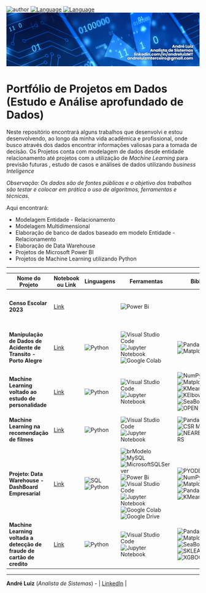 ![author](https://img.shields.io/badge/Name-Andr%C3%A9%20Luiz-blue) [![Language](https://img.shields.io/badge/Languages-Python-green)](https://www.python.org/downloads/release/python-365/)
[![Language](https://img.shields.io/badge/Languages-SQL-red)](https://pt.wikipedia.org/wiki/SQL)
![](https://github.com/AndreLuizMT/Portifolio-Dados/blob/main/banner.png)



# Portfólio de Projetos em Dados (Estudo e Análise aprofundado de Dados)

Neste repositório encontrará alguns trabalhos que desenvolvi e estou desenvolvendo, ao longo da minha vida acadêmica e profissional, onde busco através dos dados encontrar informações valiosas para a tomada de decisão.
Os Projetos conta com modelagem de dados desde entidade relacionamento até projetos com a utilização de *Machine Learning* para previsão futuras , estudo de casos e análises de dados utilizando *business Inteligence*

*Observação: Os dados são de fontes públicas e o objetivo dos trabalhos são testar e colocar em prática o uso de algoritmos, ferramentas e técnicas.*

Aqui encontrará:
- Modelagem Entidade - Relacionamento
- Modelagem Multidimensional
- Elaboração de banco de dados baseado em modelo Entidade - Relacionamento
- Elaboração de Data Warehouse
- Projetos de Microsoft Power BI
- Projetos de Machine Learning utilizando Python

------------

|    Nome do Projeto  | Notebook ou Link    | Linguagens   | Ferramentas   | Bibliotecas    | Fonte de Dados  | Observação  | 
| ------------        | ------------        | ------------ | ------------  | -------------- | --------------- | ----------- |
| **Censo Escolar 2023** | [Link](https://app.powerbi.com/view?r=eyJrIjoiYTU4MDAxZWQtYWVjOC00OTk4LWE3MmItZTE2MDAwNGEwNmNhIiwidCI6IjM0NjRlZTZmLWE4Y2MtNDc4Ni05YTNiLTdkNjhmNGZlNjA1NCJ9&embedImagePlaceholder=true) |  | ![Power Bi](https://img.shields.io/badge/power_bi-F2C811?style=for-the-badge&logo=powerbi&logoColor=black) |  | [INEP - CENSO ESCOLAR 2023](https://www.gov.br/inep/pt-br/acesso-a-informacao/dados-abertos/microdados/censo-escolar) | Análise de informações do Censo Escolar de 2023|
| **Manipulação de Dados de Acidente de Transito - Porto Alegre** | [Link](https://github.com/AndreLuizMT/Portifolio-Dados/tree/main/Manipula%C3%A7%C3%A3o%20de%20Dados%20de%20Acidente) | ![Python](https://img.shields.io/badge/python-3670A0?style=for-the-badge&logo=python&logoColor=ffdd54) | ![Visual Studio Code](https://img.shields.io/badge/Visual%20Studio%20Code-0078d7.svg?style=for-the-badge&logo=visual-studio-code&logoColor=white) ![Jupyter Notebook](https://img.shields.io/badge/jupyter-%23FA0F00.svg?style=for-the-badge&logo=jupyter&logoColor=white) ![Google Colab](https://img.shields.io/badge/Colab-F9AB00?style=for-the-badge&logo=googlecolab&color=525252) | ![Pandas](https://img.shields.io/badge/pandas-%23150458.svg?style=for-the-badge&logo=pandas&logoColor=white) ![Matplotlib](https://img.shields.io/badge/Matplotlib-%23ffffff.svg?style=for-the-badge&logo=Matplotlib&logoColor=black) ![Folium](https://img.shields.io/badge/Folium-77B829?style=for-the-badge&logo=folium&logoColor=white) | [Dados Abertos POA](https://dadosabertos.poa.br/dataset/acidentes-de-transito-acidentes/resource/b56f8123-716a-4893-9348-23945f1ea1b9) | Análise de dados sobre acidentes de transito em Porto Alegre dos ultimos 5 anos|
| **Machine Learning voltado ao estudo de personalidade** | [Link](https://github.com/AndreLuizMT/Portifolio-Dados/blob/main/Machine%20Learning%20no%20estudo%20de%20personalidades/README.md) | ![Python](https://img.shields.io/badge/python-3670A0?style=for-the-badge&logo=python&logoColor=ffdd54) | ![Visual Studio Code](https://img.shields.io/badge/Visual%20Studio%20Code-0078d7.svg?style=for-the-badge&logo=visual-studio-code&logoColor=white) ![Jupyter Notebook](https://img.shields.io/badge/jupyter-%23FA0F00.svg?style=for-the-badge&logo=jupyter&logoColor=white) | ![NumPy](https://img.shields.io/badge/numpy-%23013243.svg?style=for-the-badge&logo=numpy&logoColor=white) ![Pandas](https://img.shields.io/badge/pandas-%23150458.svg?style=for-the-badge&logo=pandas&logoColor=white) ![Matplotlib](https://img.shields.io/badge/Matplotlib-%23ffffff.svg?style=for-the-badge&logo=Matplotlib&logoColor=black) ![KMeans](https://img.shields.io/badge/-KMEANS-important?&logoColor=white&style=for-the-badge)  ![KElbowVisualize](https://img.shields.io/badge/-KElbowVisualizer-yellow?&logoColor=white&style=for-the-badge) ![SeaBorn](https://img.shields.io/badge/-SEABORN-02569B?style=for-the-badge) ![OS](https://img.shields.io/badge/-OS-Sucess?style=for-the-badge) ![OPEN](https://img.shields.io/badge/-OPEN-9cf?style=for-the-badge) | [Kaggle](https://www.kaggle.com/datasets/tunguz/big-five-personality-test)  | Utilização de Machine Learning para estudo de grupo de personalidades
| **Machine Learning na recomendação de filmes** | [Link](https://github.com/AndreLuizMT/Portifolio-Dados/blob/main/Machine%20Learning%20na%20recomenda%C3%A7%C3%A3o%20de%20filmes/README.md) | ![Python](https://img.shields.io/badge/python-3670A0?style=for-the-badge&logo=python&logoColor=ffdd54) | ![Visual Studio Code](https://img.shields.io/badge/Visual%20Studio%20Code-0078d7.svg?style=for-the-badge&logo=visual-studio-code&logoColor=white) ![Jupyter Notebook](https://img.shields.io/badge/jupyter-%23FA0F00.svg?style=for-the-badge&logo=jupyter&logoColor=white) | ![Pandas](https://img.shields.io/badge/pandas-%23150458.svg?style=for-the-badge&logo=pandas&logoColor=white) ![NumPy](https://img.shields.io/badge/numpy-%23013243.svg?style=for-the-badge&logo=numpy&logoColor=white) ![CSR MATRIX](https://img.shields.io/badge/-CSR_MATRIX-9cf?style=for-the-badge) ![NEARESTNEIGHBORS](https://img.shields.io/badge/-NearestNeighbors-lightgrey?style=for-the-badge) | [Kaggle](https://www.kaggle.com/code/alyssonbispopereira/recomenda-o-de-filmes-ptbr/data) | Utilização de Machine Learning para recomendação de filmes
| **Projeto: Data Warehouse - DashBoard Empresarial** | [Link](https://drive.google.com/file/d/1zm4jStko9VjYHZe9Hy49-lmoJm_M6fff/view?usp=sharing) | ![SQL](https://img.shields.io/badge/-SQL-red?style=for-the-badge) ![Python](https://img.shields.io/badge/python-3670A0?style=for-the-badge&logo=python&logoColor=ffdd54) | ![brModelo](https://img.shields.io/badge/-brModelo-white?style=for-the-badge) ![MySQL](https://img.shields.io/badge/mysql-4479A1.svg?style=for-the-badge&logo=mysql&logoColor=white) ![MicrosoftSQLServer](https://img.shields.io/badge/Microsoft%20SQL%20Server-CC2927?style=for-the-badge&logo=microsoft%20sql%20server&logoColor=white) ![Power Bi](https://img.shields.io/badge/power_bi-F2C811?style=for-the-badge&logo=powerbi&logoColor=black) ![Visual Studio Code](https://img.shields.io/badge/Visual%20Studio%20Code-0078d7.svg?style=for-the-badge&logo=visual-studio-code&logoColor=white) ![Jupyter Notebook](https://img.shields.io/badge/jupyter-%23FA0F00.svg?style=for-the-badge&logo=jupyter&logoColor=white) ![Google Colab](https://img.shields.io/badge/Colab-F9AB00?style=for-the-badge&logo=googlecolab&color=525252) ![Google Drive](https://img.shields.io/badge/Google%20Drive-4285F4?style=for-the-badge&logo=googledrive&logoColor=white) | ![PYODBC](https://img.shields.io/badge/-PYODBC-yellowgreen?style=for-the-badge) ![OS](https://img.shields.io/badge/-OS-Sucess?style=for-the-badge) ![NumPy](https://img.shields.io/badge/numpy-%23013243.svg?style=for-the-badge&logo=numpy&logoColor=white) ![Matplotlib](https://img.shields.io/badge/Matplotlib-%23ffffff.svg?style=for-the-badge&logo=Matplotlib&logoColor=black) ![Pandas](https://img.shields.io/badge/pandas-%23150458.svg?style=for-the-badge&logo=pandas&logoColor=white) ![SeaBorn](https://img.shields.io/badge/-SEABORN-02569B?style=for-the-badge) ![KMeans](https://img.shields.io/badge/-KMEANS-important?&logoColor=white&style=for-the-badge) | [BD.sql](https://github.com/AndreLuizMT/Portifolio-Dados/blob/main/Data%20Warehouse%20-%20Dash%20Board%20Empresarial/BD.sql) [DW.sql](https://github.com/AndreLuizMT/Portifolio-Dados/blob/main/Data%20Warehouse%20-%20Dash%20Board%20Empresarial/DW.sql)  | Elaboração completa de Data Warehouse e DashBoard, começando no Modelo E-R até o DashBoard com DW|
| **Machine Learning voltada a detecção de fraude de cartão de credito** | [Link](https://github.com/AndreLuizMT/Portifolio-Dados/blob/main/Machine%20Learning%20na%20recomenda%C3%A7%C3%A3o%20de%20filmes/README.md) | ![Python](https://img.shields.io/badge/python-3670A0?style=for-the-badge&logo=python&logoColor=ffdd54) | ![Visual Studio Code](https://img.shields.io/badge/Visual%20Studio%20Code-0078d7.svg?style=for-the-badge&logo=visual-studio-code&logoColor=white) ![Jupyter Notebook](https://img.shields.io/badge/jupyter-%23FA0F00.svg?style=for-the-badge&logo=jupyter&logoColor=white) | ![Pandas](https://img.shields.io/badge/pandas-%23150458.svg?style=for-the-badge&logo=pandas&logoColor=white) ![NumPy](https://img.shields.io/badge/numpy-%23013243.svg?style=for-the-badge&logo=numpy&logoColor=white) ![Matplotlib](https://img.shields.io/badge/Matplotlib-%23ffffff.svg?style=for-the-badge&logo=Matplotlib&logoColor=black) ![SeaBorn](https://img.shields.io/badge/-SEABORN-02569B?style=for-the-badge) ![SKLEARN](https://img.shields.io/badge/-SKLEARN-ff69b4?style=for-the-badge) ![XGBOOST](https://img.shields.io/badge/-XGBoost-blueviolet?style=for-the-badge) | [Kaggle](https://www.kaggle.com/code/alyssonbispopereira/recomenda-o-de-filmes-ptbr/data) | Utilização de Machine Learning para recomendação de filmes
  
------------

**André Luiz** (*Analista de Sistemas*) - | [LinkedIn](https://www.linkedin.com/in/andreluizMT/) |
